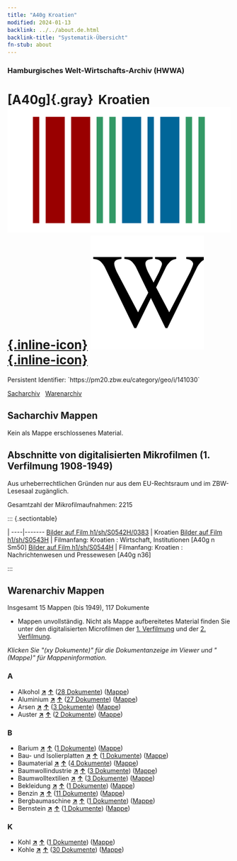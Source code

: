 ```yaml
---
title: "A40g Kroatien"
modified: 2024-01-13
backlink: ../../about.de.html
backlink-title: "Systematik-Übersicht"
fn-stub: about
---
```


### Hamburgisches Welt-Wirtschafts-Archiv (HWWA)

# [A40g]{.gray}&#8201; Kroatien &#160; [![Wikidata](/images/Wikidata-logo.svg "Wikidata"){.inline-icon}](http://www.wikidata.org/entity/Q224) [![Wikipedia](/images/Wikipedia-W.svg "Wikipedia"){.inline-icon}](https://de.wikipedia.org/wiki/Kroatien)

<div class="hint">Persistent Identifier: `https://pm20.zbw.eu/category/geo/i/141030`</div>




[Sacharchiv](#sacharchiv-mappen) &#160; [Warenarchiv](#warenarchiv-mappen)





## Sacharchiv Mappen








Kein als Mappe erschlossenes Material.



<a id="filmsections" />

## Abschnitte von digitalisierten Mikrofilmen (1. Verfilmung 1908-1949)

<p>Aus urheberrechtlichen Gründen nur aus dem EU-Rechtsraum und im ZBW-Lesesaal zugänglich.</p>


<p>Gesamtzahl der Mikrofilmaufnahmen: 2215</p>





::: {.sectiontable}

 | 
----|-------
<a class="btn" href="https://pm20.zbw.eu/film/h1/sh/S0542H/0383" rel="nofollow">Bilder auf Film h1/sh/S0542H/0383</a> | Kroatien
<a class="btn" href="https://pm20.zbw.eu/film/h1/sh/S0543H" rel="nofollow">Bilder auf Film h1/sh/S0543H</a> | Filmanfang: Kroatien : Wirtschaft, Institutionen [A40g n Sm50]
<a class="btn" href="https://pm20.zbw.eu/film/h1/sh/S0544H" rel="nofollow">Bilder auf Film h1/sh/S0544H</a> | Filmanfang: Kroatien : Nachrichtenwesen und Pressewesen [A40g n36]


:::














## Warenarchiv Mappen










Insgesamt 15 Mappen (bis 1949), 117 Dokumente
- Mappen unvollständig.  Nicht als Mappe aufbereitetes Material finden Sie
unter den digitalisierten Microfilmen der [1. Verfilmung](/film/h1_wa.de.html)
und der [2. Verfilmung](/film/h2_wa.de.html).

_Klicken Sie "(xy Dokumente)" für die Dokumentanzeige im Viewer und "(Mappe)" für Mappeninformation._




### A

- Alkohol [**&nearr;**](../../../ware/i/141966/about.de.html "Alkohol (XXX in der ganzen Welt)") [**&uarr;**](../../../ware/about.de.html#PID20.02-Sp "Warensystematik") (<a href="https://pm20.zbw.eu/iiifview/folder/wa/141966,141030" title="über: Alkohol : Kroatien" target="_blank">28 Dokumente</a>) ([Mappe](../../../../folder/wa/1419xx/141966/1410xx/141030/about.de.html))
- Aluminium [**&nearr;**](../../../ware/i/141969/about.de.html "Aluminium (XXX in der ganzen Welt)") [**&uarr;**](../../../ware/about.de.html#PID07.01-Lm01 "Warensystematik") (<a href="https://pm20.zbw.eu/iiifview/folder/wa/141969,141030" title="über: Aluminium : Kroatien" target="_blank">27 Dokumente</a>) ([Mappe](../../../../folder/wa/1419xx/141969/1410xx/141030/about.de.html))
- Arsen [**&nearr;**](../../../ware/i/142006/about.de.html "Arsen (XXX in der ganzen Welt)") [**&uarr;**](../../../ware/about.de.html#PID07.01-Hm02 "Warensystematik") (<a href="https://pm20.zbw.eu/iiifview/folder/wa/142006,141030" title="über: Arsen : Kroatien" target="_blank">3 Dokumente</a>) ([Mappe](../../../../folder/wa/1420xx/142006/1410xx/141030/about.de.html))
- Auster [**&nearr;**](../../../ware/i/142019/about.de.html "Auster (XXX in der ganzen Welt)") [**&uarr;**](../../../ware/about.de.html#PLW07-Mt02 "Warensystematik") (<a href="https://pm20.zbw.eu/iiifview/folder/wa/142019,141030" title="über: Auster : Kroatien" target="_blank">2 Dokumente</a>) ([Mappe](../../../../folder/wa/1420xx/142019/1410xx/141030/about.de.html))

### B

- Barium [**&nearr;**](../../../ware/i/142042/about.de.html "Barium (XXX in der ganzen Welt)") [**&uarr;**](../../../ware/about.de.html#PID07.01-Lm02 "Warensystematik") (<a href="https://pm20.zbw.eu/iiifview/folder/wa/142042,141030" title="über: Barium : Kroatien" target="_blank">1 Dokumente</a>) ([Mappe](../../../../folder/wa/1420xx/142042/1410xx/141030/about.de.html))
- Bau- und Isolierplatten [**&nearr;**](../../../ware/i/142083/about.de.html "Bau- und Isolierplatten (XXX in der ganzen Welt)") [**&uarr;**](../../../ware/about.de.html#PID22-Bf01 "Warensystematik") (<a href="https://pm20.zbw.eu/iiifview/folder/wa/142083,141030" title="über: Bau- und Isolierplatten : Kroatien" target="_blank">1 Dokumente</a>) ([Mappe](../../../../folder/wa/1420xx/142083/1410xx/141030/about.de.html))
- Baumaterial [**&nearr;**](../../../ware/i/142086/about.de.html "Baumaterial (XXX in der ganzen Welt)") [**&uarr;**](../../../ware/about.de.html#PID22-Bs "Warensystematik") (<a href="https://pm20.zbw.eu/iiifview/folder/wa/142086,141030" title="über: Baumaterial : Kroatien" target="_blank">4 Dokumente</a>) ([Mappe](../../../../folder/wa/1420xx/142086/1410xx/141030/about.de.html))
- Baumwollindustrie [**&nearr;**](../../../ware/i/142091/about.de.html "Baumwollindustrie (XXX in der ganzen Welt)") [**&uarr;**](../../../ware/about.de.html#PID19-Bw01 "Warensystematik") (<a href="https://pm20.zbw.eu/iiifview/folder/wa/142091,141030" title="über: Baumwollindustrie : Kroatien" target="_blank">3 Dokumente</a>) ([Mappe](../../../../folder/wa/1420xx/142091/1410xx/141030/about.de.html))
- Baumwolltextilien [**&nearr;**](../../../ware/i/154932/about.de.html "Baumwolltextilien (XXX in der ganzen Welt)") [**&uarr;**](../../../ware/about.de.html#PID19-Bw02 "Warensystematik") (<a href="https://pm20.zbw.eu/iiifview/folder/wa/154932,141030" title="über: Baumwolltextilien : Kroatien" target="_blank">3 Dokumente</a>) ([Mappe](../../../../folder/wa/1549xx/154932/1410xx/141030/about.de.html))
- Bekleidung [**&nearr;**](../../../ware/i/142106/about.de.html "Bekleidung (XXX in der ganzen Welt)") [**&uarr;**](../../../ware/about.de.html#PID19-Bk "Warensystematik") (<a href="https://pm20.zbw.eu/iiifview/folder/wa/142106,141030" title="über: Bekleidung : Kroatien" target="_blank">1 Dokumente</a>) ([Mappe](../../../../folder/wa/1421xx/142106/1410xx/141030/about.de.html))
- Benzin [**&nearr;**](../../../ware/i/142108/about.de.html "Benzin (XXX in der ganzen Welt)") [**&uarr;**](../../../ware/about.de.html#PID13.02-Ks02 "Warensystematik") (<a href="https://pm20.zbw.eu/iiifview/folder/wa/142108,141030" title="über: Benzin : Kroatien" target="_blank">11 Dokumente</a>) ([Mappe](../../../../folder/wa/1421xx/142108/1410xx/141030/about.de.html))
- Bergbaumaschine [**&nearr;**](../../../ware/i/142112/about.de.html "Bergbaumaschine (XXX in der ganzen Welt)") [**&uarr;**](../../../ware/about.de.html#PID08-Bg "Warensystematik") (<a href="https://pm20.zbw.eu/iiifview/folder/wa/142112,141030" title="über: Bergbaumaschine : Kroatien" target="_blank">1 Dokumente</a>) ([Mappe](../../../../folder/wa/1421xx/142112/1410xx/141030/about.de.html))
- Bernstein [**&nearr;**](../../../ware/i/142111/about.de.html "Bernstein (XXX in der ganzen Welt)") [**&uarr;**](../../../ware/about.de.html#PID04-Sc01 "Warensystematik") (<a href="https://pm20.zbw.eu/iiifview/folder/wa/142111,141030" title="über: Bernstein : Kroatien" target="_blank">1 Dokumente</a>) ([Mappe](../../../../folder/wa/1421xx/142111/1410xx/141030/about.de.html))

### K

- Kohl [**&nearr;**](../../../ware/i/143119/about.de.html "Kohl (XXX in der ganzen Welt)") [**&uarr;**](../../../ware/about.de.html#PLW04-Gm08 "Warensystematik") (<a href="https://pm20.zbw.eu/iiifview/folder/wa/143119,141030" title="über: Kohl : Kroatien" target="_blank">1 Dokumente</a>) ([Mappe](../../../../folder/wa/1431xx/143119/1410xx/141030/about.de.html))
- Kohle [**&nearr;**](../../../ware/i/143120/about.de.html "Kohle (XXX in der ganzen Welt)") [**&uarr;**](../../../ware/about.de.html#PRB02.01 "Warensystematik") (<a href="https://pm20.zbw.eu/iiifview/folder/wa/143120,141030" title="über: Kohle : Kroatien" target="_blank">30 Dokumente</a>) ([Mappe](../../../../folder/wa/1431xx/143120/1410xx/141030/about.de.html))




